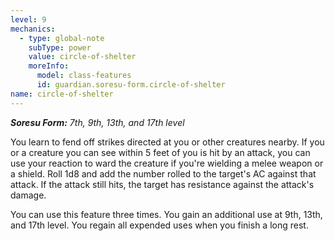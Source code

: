 ```yaml
---
level: 9
mechanics:
  - type: global-note
    subType: power
    value: circle-of-shelter
    moreInfo:
      model: class-features
      id: guardian.soresu-form.circle-of-shelter
name: circle-of-shelter
---
```

_**Soresu Form:** 7th, 9th, 13th, and 17th level_
You learn to fend off strikes directed at you or other creatures nearby. If you or a creature you can see within 5 feet of you is hit by an attack, you can use your reaction to ward the creature if you're wielding a melee weapon or a shield. Roll 1d8 and add the number rolled to the target's AC against that attack. If the attack still hits, the target has resistance against the attack's damage. 
You can use this feature three times. You gain an additional use at 9th, 13th, and 17th level. You regain all expended uses when you finish a long rest.